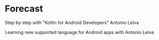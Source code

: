 # Forecast
Step by step with "Kotlin for Android Developers" Antonio Leiva

Learning new supported language for Android apps with Antonio Leiva 
